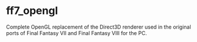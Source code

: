 # ff7_opengl
Complete OpenGL replacement of the Direct3D renderer used in the original ports of Final Fantasy VII and Final Fantasy VIII for the PC.
